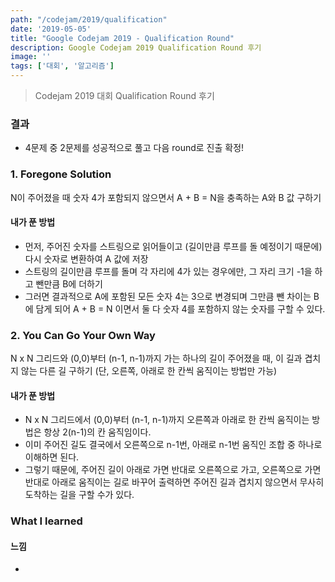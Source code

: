 ```yaml
---
path: "/codejam/2019/qualification"
date: '2019-05-05'
title: "Google Codejam 2019 - Qualification Round"
description: Google Codejam 2019 Qualification Round 후기
image: ''
tags: ['대회', '알고리즘']
---
```

> Codejam 2019 대회 Qualification Round 후기

### 결과
- 4문제 중 2문제를 성공적으로 풀고 다음 round로 진출 확정!

### 1. Foregone Solution
N이 주어졌을 때 숫자 4가 포함되지 않으면서 A + B = N을 충족하는 A와 B 값 구하기 

#### 내가 푼 방법
- 먼저, 주어진 숫자를 스트링으로 읽어들이고 (길이만큼 루프를 돌 예정이기 때문에) 다시 숫자로 변환하여 A 값에 저장
- 스트링의 길이만큼 루프를 돌며 각 자리에 4가 있는 경우에만, 그 자리 크기 -1을 하고 뺀만큼 B에 더하기
- 그러면 결과적으로 A에 포함된 모든 숫자 4는 3으로 변경되며 그만큼 뺀 차이는 B에 담게 되어 A + B = N 이면서 둘 다 숫자 4를 포함하지 않는 숫자를 구할 수 있다.

### 2. You Can Go Your Own Way
N x N 그리드와 (0,0)부터 (n-1, n-1)까지 가는 하나의 길이 주어졌을 때, 이 길과 겹치지 않는 다른 길 구하기 (단, 오른쪽, 아래로 한 칸씩 움직이는 방법만 가능)

#### 내가 푼 방법
- N x N 그리드에서 (0,0)부터 (n-1, n-1)까지 오른쪽과 아래로 한 칸씩 움직이는 방법은 항상 2(n-1)의 칸 움직임이다.
- 이미 주어진 길도 결국에서 오른쪽으로 n-1번, 아래로 n-1번 움직인 조합 중 하나로 이해하면 된다.
- 그렇기 때문에, 주어진 길이 아래로 가면 반대로 오른쪽으로 가고, 오른쪽으로 가면 반대로 아래로 움직이는 길로 바꾸어 출력하면 주어진 길과 겹치지 않으면서 무사히 도착하는 길을 구할 수가 있다. 

### What I learned

#### 느낌
- 